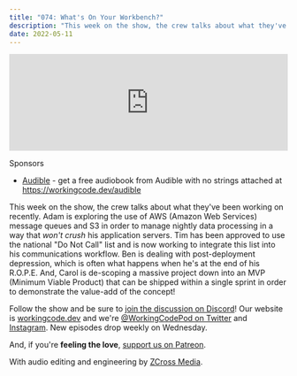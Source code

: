 ```yaml
---
title: "074: What's On Your Workbench?"
description: "This week on the show, the crew talks about what they've been working on recently."
date: 2022-05-11
---
```


<iframe allow="autoplay *; encrypted-media *; fullscreen *; clipboard-write" frameborder="0" height="175" style="width:100%;max-width:900px;overflow:hidden;background:transparent;" sandbox="allow-forms allow-popups allow-same-origin allow-scripts allow-storage-access-by-user-activation allow-top-navigation-by-user-activation" src="https://embed.podcasts.apple.com/us/podcast/074-whats-on-your-workbench/id1544142288?i=1000560489741"></iframe>

Sponsors
- [Audible](https://workingcode.dev/audible) - get a free audiobook from Audible with no strings attached at https://workingcode.dev/audible

This week on the show, the crew talks about what they've been working on recently. Adam is exploring the use of AWS (Amazon Web Services) message queues and S3 in order to manage nightly data processing in a way that _won't crush_ his application servers. Tim has been approved to use the national "Do Not Call" list and is now working to integrate this list into his communications workflow. Ben is dealing with post-deployment depression, which is often what happens when he's at the end of his R.O.P.E. And, Carol is de-scoping a massive project down into an MVP (Minimum Viable Product) that can be shipped within a single sprint in order to demonstrate the value-add of the concept!

Follow the show and be sure to [join the discussion on Discord][working-code-discord]! Our website is [workingcode.dev][working-code] and we're [@WorkingCodePod on Twitter][working-code-twitter] and [Instagram][working-code-instagram]. New episodes drop weekly on Wednesday.

And, if you're **feeling the love**, [support us on Patreon][working-code-patreon].

[working-code]: https://workingcode.dev/
[working-code-discord]: https://workingcode.dev/discord/
[working-code-instagram]: https://www.instagram.com/workingcodepod/
[working-code-patreon]: https://www.patreon.com/workingcodepod
[working-code-twitter]: https://twitter.com/WorkingCodePod

With audio editing and engineering by [ZCross Media](https://www.zcross.media/).
